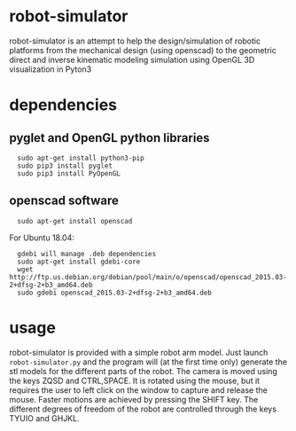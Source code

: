 # robot-simulator

robot-simulator is an attempt to help the design/simulation of robotic platforms from the mechanical design (using openscad) to the geometric direct and inverse kinematic modeling simulation using OpenGL 3D visualization in Pyton3

# dependencies
##  pyglet and OpenGL python libraries
```
  sudo apt-get install python3-pip
  sudo pip3 install pyglet
  sudo pip3 install PyOpenGL
```

## openscad software
```
  sudo apt-get install openscad
```

For Ubuntu 18.04:

```
  gdebi will manage .deb dependencies
  sudo apt-get install gdebi-core
  wget http://ftp.us.debian.org/debian/pool/main/o/openscad/openscad_2015.03-2+dfsg-2+b3_amd64.deb
  sudo gdebi openscad_2015.03-2+dfsg-2+b3_amd64.deb
```

# usage

robot-simulator is provided with a simple robot arm model.
Just launch `robot-simulator.py` and the program will (at the first time only)  generate the stl models for the different parts of the robot.
The camera is moved using the keys ZQSD and CTRL,SPACE. It is rotated using the mouse, but it requires the user to left click on the window to capture and release the mouse.
Faster motions are achieved by pressing the SHIFT key.
The different degrees of freedom of the robot are controlled through the keys TYUIO and GHJKL. 


